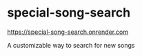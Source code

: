 # special-song-search
https://special-song-search.onrender.com

A customizable way to search for new songs
